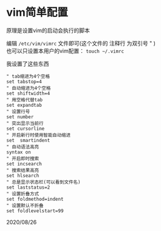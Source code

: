 # vim简单配置

原理是设置vim的启动会执行的脚本  

编辑  `/etc/vim/vimrc` 文件即可(这个文件的 注释行 为双引号 " )  
也可以只设置本用户的vim配置： `touch ~/.vimrc`  

我设置了这些东西  
```config
" tab缩进为4个空格
set tabstop=4
" 自动缩进为4个空格
set shiftwidth=4 
" 用空格代替tab
set expandtab
" 设置行号
set number
" 突出显示当前行
set cursorline
" 开启新行时使用智能自动缩进
set  smartindent
" 自动语法高亮
syntax on
" 开启即时搜索
set incsearch
" 搜索结果高亮
set hlsearch
" 总是显示状态栏(可以看到文件名)
set laststatus=2
" 设置折叠方式
set foldmethod=indent
" 设置默认不折叠
set foldlevelstart=99
```


2020/08/26  
